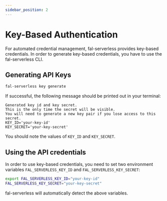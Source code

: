 ```yaml
---
sidebar_position: 2
---
```


# Key-Based Authentication

For automated credential management, fal-serverless provides key-based credentials. In order to generate key-based credentials, you have to use the fal-serverless CLI.

## Generating API Keys

```bash
fal-serverless key generate
```

If successful, the following message should be printed out in your terminal:

```
Generated key id and key secret.
This is the only time the secret will be visible.
You will need to generate a new key pair if you lose access to this secret.
KEY_ID='your-key-id'
KEY_SECRET='your-key-secret'
```

You should note the values of `KEY_ID` and `KEY_SECRET`.

## Using the API credentials

In order to use key-based credentials, you need to set two environment variables `FAL_SERVERLESS_KEY_ID` and `FAL_SERVERLESS_KEY_SECRET`:

```bash
export FAL_SERVERLESS_KEY_ID="your-key-id"
FAL_SERVERLESS_KEY_SECRET="your-key-secret"
```

fal-serverless will automatically detect the above variables.
